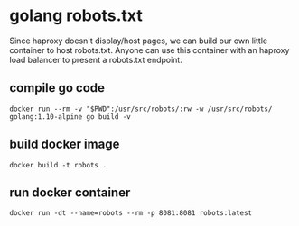 # golang robots.txt

Since haproxy doesn't display/host pages, we can build our own little container to host robots.txt. Anyone can use this container with an haproxy load balancer to present a robots.txt endpoint.

## compile go code

```none
docker run --rm -v "$PWD":/usr/src/robots/:rw -w /usr/src/robots/ golang:1.10-alpine go build -v
```

## build docker image

```none
docker build -t robots .
```

## run docker container

```none
docker run -dt --name=robots --rm -p 8081:8081 robots:latest
```
